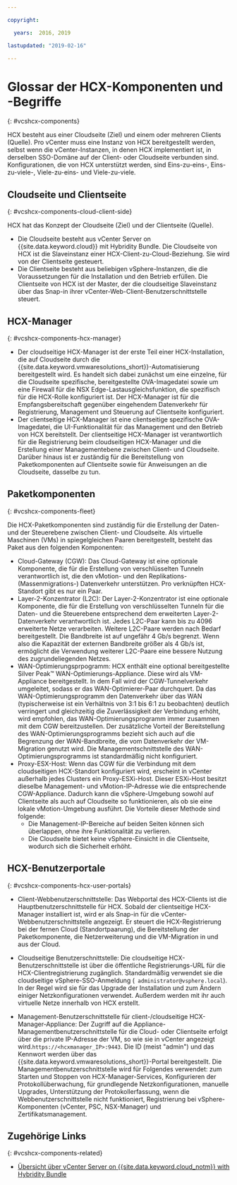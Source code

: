 ```yaml
---

copyright:

  years:  2016, 2019

lastupdated: "2019-02-16"

---
```


# Glossar der HCX-Komponenten und -Begriffe
{: #vcshcx-components}

HCX besteht aus einer Cloudseite (Ziel) und einem oder mehreren Clients (Quelle). Pro vCenter muss eine Instanz von HCX bereitgestellt werden, selbst wenn die vCenter-Instanzen, in denen HCX implementiert ist, in derselben SSO-Domäne auf der Client- oder Cloudseite verbunden sind. Konfigurationen, die von HCX unterstützt werden, sind Eins-zu-eins-, Eins-zu-viele-, Viele-zu-eins- und Viele-zu-viele.

## Cloudseite und Clientseite
{: #vcshcx-components-cloud-client-side}

HCX hat das Konzept der Cloudseite (Ziel) und der Clientseite (Quelle).
- Die Cloudseite besteht aus vCenter Server on	{{site.data.keyword.cloud}} mit Hybridity Bundle. Die Cloudseite von HCX ist die Slaveinstanz einer HCX-Client-zu-Cloud-Beziehung. Sie wird von der Clientseite gesteuert.
- Die Clientseite besteht aus beliebigen vSphere-Instanzen, die die Voraussetzungen für die Installation und den Betrieb erfüllen. Die Clientseite von HCX ist der Master, der die cloudseitige Slaveinstanz über das Snap-in ihrer vCenter-Web-Client-Benutzerschnittstelle steuert.

## HCX-Manager
{: #vcshcx-components-hcx-manager}

- Der cloudseitige HCX-Manager ist der erste Teil einer HCX-Installation, die auf Cloudseite durch die {{site.data.keyword.vmwaresolutions_short}}-Automatisierung bereitgestellt wird. Es handelt sich dabei zunächst um eine einzelne, für die Cloudseite spezifische, bereitgestellte OVA-Imagedatei sowie um eine Firewall für die NSX Edge-Lastausgleichsfunktion, die spezifisch für die HCX-Rolle konfiguriert ist. Der HCX-Manager ist für die Empfangsbereitschaft gegenüber eingehendem Datenverkehr für Registrierung, Management und Steuerung auf Clientseite konfiguriert.
- Der clientseitige HCX-Manager ist eine clientseitige spezifische OVA-Imagedatei, die UI-Funktionalität für das Management und den Betrieb von HCX bereitstellt. Der clientseitige HCX-Manager ist verantwortlich für die Registrierung beim cloudseitigen HCX-Manager und die Erstellung einer Managementebene zwischen Client- und Cloudseite. Darüber hinaus ist er zuständig für die Bereitstellung von Paketkomponenten auf Clientseite sowie für Anweisungen an die Cloudseite, dasselbe zu tun.

## Paketkomponenten
{: #vcshcx-components-fleet}

Die HCX-Paketkomponenten sind zuständig für die Erstellung der Daten- und der Steuerebene zwischen Client- und Cloudseite. Als virtuelle Maschinen (VMs) in spiegelgleichen Paaren bereitgestellt, besteht das Paket aus den folgenden Komponenten:

- Cloud-Gateway (CGW): Das Cloud-Gateway ist eine optionale Komponente, die für die Erstellung von verschlüsselten Tunneln verantwortlich ist, die den vMotion- und den Replikations- (Massenmigrations-) Datenverkehr unterstützen. Pro verknüpften HCX-Standort gibt es nur ein Paar.
- Layer-2-Konzentrator (L2C): Der Layer-2-Konzentrator ist eine optionale Komponente, die für die Erstellung von verschlüsselten Tunneln für die Daten- und die Steuerebene entsprechend dem erweiterten Layer-2-Datenverkehr verantwortlich ist. Jedes L2C-Paar kann bis zu 4096 erweiterte Netze verarbeiten. Weitere L2C-Paare werden nach Bedarf bereitgestellt. Die Bandbreite ist auf ungefähr 4 Gb/s begrenzt. Wenn also die Kapazität der externen Bandbreite größer als 4 Gb/s ist, ermöglicht die Verwendung weiterer L2C-Paare eine bessere Nutzung des zugrundeliegenden Netzes.
- WAN-Optimierungsprpogramm: HCX enthält eine optional bereitgestellte Silver Peak™ WAN-Optimierungs-Appliance. Diese wird als VM-Appliance bereitgestellt. In dem Fall wird der CGW-Tunnelverkehr umgeleitet, sodass er das WAN-Optimierer-Paar durchquert. Da das WAN-Optimierungsprogramm den Datenverkehr über das WAN (typischerweise ist ein Verhältnis von 3:1 bis 6:1 zu beobachten) deutlich verringert und gleichzeitig die Zuverlässigkeit der Verbindung erhöht, wird empfohlen, das WAN-Optimierungsprogramm immer zusammen mit dem CGW bereitzustellen. Der zusätzliche Vorteil der Bereitstellung des WAN-Optimierungsprogramms bezieht sich auch auf die Begrenzung der WAN-Bandbreite, die vom Datenverkehr der VM-Migration genutzt wird. Die Managementschnittstelle des WAN-Optimierungsprogramms ist standardmäßig nicht konfiguriert.
- Proxy-ESX-Host: Wenn das CGW für die Verbindung mit dem cloudseitigen HCX-Standort konfiguriert wird, erscheint in vCenter außerhalb jedes Clusters ein Proxy-ESXi-Host. Dieser ESXi-Host besitzt dieselbe Management- und vMotion-IP-Adresse wie die entsprechende CGW-Appliance. Dadurch kann die vSphere-Umgebung sowohl auf Clientseite als auch auf Cloudseite so funktionieren, als ob sie eine lokale vMotion-Umgebung ausführt. Die Vorteile dieser Methode sind folgende:
    - Die Management-IP-Bereiche auf beiden Seiten können sich überlappen, ohne ihre Funktionalität zu verlieren.
    - Die Cloudseite bietet keine vSphere-Einsicht in die Clientseite, wodurch sich die Sicherheit erhöht.

## HCX-Benutzerportale
{: #vcshcx-components-hcx-user-portals}

- Client-Webbenutzerschnittstelle: Das Webportal des HCX-Clients ist die Hauptbenutzerschnittstelle für HCX. Sobald der clientseitige HCX-Manager installiert ist, wird er als Snap-in für die vCenter-Webbenutzerschnittstelle angezeigt. Er steuert die HCX-Registrierung bei der fernen Cloud (Standortpaarung), die Bereitstellung der Paketkomponente, die Netzerweiterung und die VM-Migration in und aus der Cloud.

- Cloudseitige Benutzerschnittstelle: Die cloudseitige HCX-Benutzerschnittstelle ist über die öffentliche Registrierungs-URL für die HCX-Clientregistrierung zugänglich. Standardmäßig verwendet sie die cloudseitige vSphere-SSO-Anmeldung (` administrator@vsphere.local`). In der Regel wird sie für das Upgrade der Installation und zum Ändern einiger Netzkonfigurationen verwendet. Außerdem werden mit ihr auch virtuelle Netze innerhalb von HCX erstellt.

- Management-Benutzerschnittstelle für client-/cloudseitige HCX-Manager-Appliance: Der Zugriff auf die Appliance-Managementbenutzerschnittstelle für die Cloud- oder Clientseite erfolgt über die private IP-Adresse der VM, so wie sie in vCenter angezeigt wird.`https://<hcxmanager_IP>:9443`. Die ID (meist "admin") und das Kennwort werden über das {{site.data.keyword.vmwaresolutions_short}}-Portal bereitgestellt. Die Managementbenutzerschnittstelle wird für Folgendes verwendet: zum Starten und Stoppen von HCX-Manager-Services, Konfigurieren der Protokollüberwachung, für grundlegende Netzkonfigurationen, manuelle Upgrades, Unterstützung der Protokollerfassung, wenn die Webbenutzerschnittstelle nicht funktioniert, Registrierung bei vSphere-Komponenten (vCenter, PSC, NSX-Manager) und Zertifikatsmanagement.

## Zugehörige Links
{: #vcshcx-components-related}

* [Übersicht über vCenter Server on {{site.data.keyword.cloud_notm}} with Hybridity Bundle](/docs/services/vmwaresolutions/archiref/vcs/vcs-hybridity-intro.html)   
